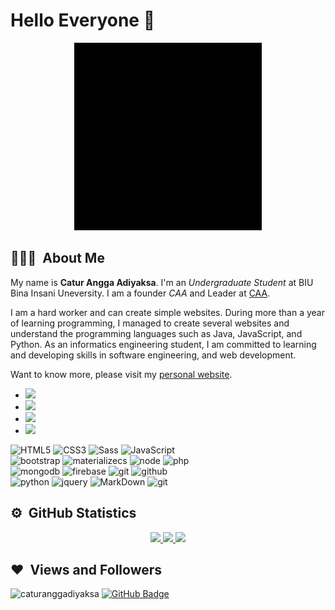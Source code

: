 # Hello Everyone 👋



<div align="center" width="100px">

<img src="https://github.com/caturanggadiyaksa/caturanggadiyaksa/blob/main/githubprofile.gif?raw=true" alt="Welcome!" width="300px"/>

</div>



## 👨🏻‍💻 &nbsp;About Me
My name is **Catur Angga Adiyaksa**. I'm an *Undergraduate Student* at BIU Bina Insani Uneversity. I am a founder  *CAA* and Leader at [CAA](https://caa.web.id).

I am a hard worker and can create simple websites. During more than a year of learning programming, I managed to create several websites and understand the programming languages such as Java, JavaScript, and Python. As an informatics engineering student, I am committed to learning and developing skills in software engineering, and web development.

Want to know more, please visit my [personal website](https://caturanggaadiyaksa.my.id/).





- <a href="https://www.instagram.com/angga_adiyaksa.id/"><img src="https://img.shields.io/badge/instagram%20@angga_adiyaksa.id-DD2476?style=for-the-badge&logo=instagram&logoColor=white"/></a>
- <a href="https://www.instagram.com/angga_adiyaksa.id/"><img src="https://img.shields.io/badge/facebook%20@caturanggaadiyaksa-344E86?style=for-the-badge&logo=facebook&logoColor=white"/></a>
- <a href="https://www.instagram.com/angga_adiyaksa.id/"><img src="https://img.shields.io/badge/twitter%20@caturangga-0D95E8?style=for-the-badge&logo=twitter&logoColor=white"/></a>
- <a href="https://caa.web.id/"><img height="30px" src="https://img.shields.io/badge/My%20Website:%20caa.web.id-8E2DE2?style=for-the-badge&logo=google%20chrome&logoColor=white"/></a>


![HTML5](https://img.shields.io/badge/html%205-grey?style=for-the-badge&logo=html5&logoColor=white&labelColor=8E2DE2)
![CSS3](https://img.shields.io/badge/css%203-grey?style=for-the-badge&logo=css3&logoColor=white&labelColor=8E2DE2)
![Sass](https://img.shields.io/badge/sass-grey?style=for-the-badge&logo=sass&logoColor=white&labelColor=8E2DE2)
![JavaScript](https://img.shields.io/badge/-JavaScript-grey?style=for-the-badge&logo=javascript&logoColor=white&labelColor=8E2DE2)
<br>
![bootstrap](https://img.shields.io/badge/-bootstrap-grey?style=for-the-badge&logo=bootstrap&logoColor=white&labelColor=8E2DE2)
![materializecs](https://img.shields.io/badge/Materialize%20css-grey?style=for-the-badge&logo=google&logoColor=white&labelColor=8E2DE2)
![node](https://img.shields.io/badge/-node-grey?style=for-the-badge&logo=node.js&logoColor=white&labelColor=8E2DE2)
![php](https://img.shields.io/badge/-php-grey?style=for-the-badge&logo=php&logoColor=white&labelColor=8E2DE2)
<br>
![mongodb](https://img.shields.io/badge/-mongodb-grey?style=for-the-badge&logo=mongodb&logoColor=white&labelColor=8E2DE2)
![firebase](https://img.shields.io/badge/-firebase-grey?style=for-the-badge&logo=firebase&logoColor=white&labelColor=8E2DE2)
![git](https://img.shields.io/badge/-git-grey?style=for-the-badge&logo=git&logoColor=white&labelColor=8E2DE2)
![github](https://img.shields.io/badge/-github-grey?style=for-the-badge&logo=github&logoColor=white&labelColor=8E2DE2)
<br>
![python](https://img.shields.io/badge/-python-grey?style=for-the-badge&logo=python&logoColor=white&labelColor=8E2DE2)
![jquery](https://img.shields.io/badge/-jquery-grey?style=for-the-badge&logo=jquery&logoColor=white&labelColor=8E2DE2)
![MarkDown](https://img.shields.io/badge/-Markdown-grey?style=for-the-badge&logo=Markdown&logoColor=white&labelColor=8E2DE2)
![git](https://img.shields.io/badge/-git-grey?style=for-the-badge&logo=git&logoColor=white&labelColor=8E2DE2)




## ⚙️ &nbsp;GitHub Statistics
<p align="center">
<a href="https://github.com/caturanggadiyaksa">
  <img height="190em" src="https://github-readme-stats-eight-theta.vercel.app/api?username=caturanggadiyaksa&show_icons=true&theme=tokyonight&include_all_commits=true&count_private=true"/>
  <img height="190em" src="https://github-readme-stats-eight-theta.vercel.app/api/top-langs/?username=caturanggadiyaksa&layout=compact&langs_count=8&theme=tokyonight"/>
  <img height="190em" src="https://github-readme-streak-stats.herokuapp.com/?user=caturanggadiyaksa&theme=tokyonight">
</a>
</p>

## ❤ &nbsp;Views and Followers
<p align="left">
  <img src="https://komarev.com/ghpvc/?username=caturanggadiyaksa&label=Profile%20views&color=0e75b6&style=flat" alt="caturanggadiyaksa" />
  <a href="https://github.com/caturanggadiyaksa?tab=followers">
    <img src="https://img.shields.io/github/followers/caturanggadiyaksa?label=Followers&style=social" alt="GitHub Badge">
  </a>
</p>


